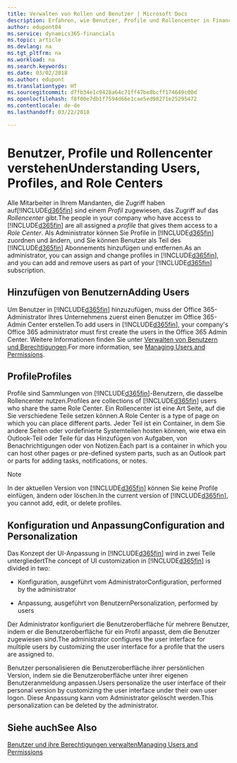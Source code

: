```yaml
---
title: Verwalten von Rollen und Benutzer | Microsoft Docs
description: Erfahren, wie Benutzer, Profile und Rollencenter in Finance and Operations, Business edition verwaltet werden.
author: edupont04
ms.service: dynamics365-financials
ms.topic: article
ms.devlang: na
ms.tgt_pltfrm: na
ms.workload: na
ms.search.keywords: 
ms.date: 03/02/2018
ms.author: edupont
ms.translationtype: HT
ms.sourcegitcommit: d7fb34e1c9428a64c71ff47be8bcff174649c00d
ms.openlocfilehash: f8f00e7db1f7594d66e1cae5ed98271e25295472
ms.contentlocale: de-de
ms.lasthandoff: 03/22/2018

---
```

# <a name="understanding-users-profiles-and-role-centers"></a><span data-ttu-id="98933-103">Benutzer, Profile und Rollencenter verstehen</span><span class="sxs-lookup"><span data-stu-id="98933-103">Understanding Users, Profiles, and Role Centers</span></span>
<span data-ttu-id="98933-104">Alle Mitarbeiter in Ihrem Mandanten, die Zugriff haben auf[!INCLUDE[d365fin](includes/d365fin_md.md)] sind einem *Profil* zugewiesen, das Zugriff  auf das *Rollencenter* gibt.</span><span class="sxs-lookup"><span data-stu-id="98933-104">The people in your company who have access to [!INCLUDE[d365fin](includes/d365fin_md.md)] are all assigned a *profile* that gives them access to a *Role Center*.</span></span> <span data-ttu-id="98933-105">Als Administrator können Sie Profile in [!INCLUDE[d365fin](includes/d365fin_md.md)] zuordnen und ändern, und Sie können Benutzer als Teil des [!INCLUDE[d365fin](includes/d365fin_md.md)] Abonnements hinzufügen und  entfernen.</span><span class="sxs-lookup"><span data-stu-id="98933-105">As an administrator, you can assign and change profiles in [!INCLUDE[d365fin](includes/d365fin_md.md)], and you can add and remove users as part of your [!INCLUDE[d365fin](includes/d365fin_md.md)] subscription.</span></span>  

## <a name="adding-users"></a><span data-ttu-id="98933-106">Hinzufügen von Benutzern</span><span class="sxs-lookup"><span data-stu-id="98933-106">Adding Users</span></span>
<span data-ttu-id="98933-107">Um Benutzer in [!INCLUDE[d365fin](includes/d365fin_md.md)] hinzuzufügen, muss der Office 365-Administrator Ihres Unternehmens zuerst einen Benutzer im Office 365-Admin Center erstellen.</span><span class="sxs-lookup"><span data-stu-id="98933-107">To add users in [!INCLUDE[d365fin](includes/d365fin_md.md)], your company's Office 365 administrator must first create the users in the Office 365 Admin Center.</span></span> <span data-ttu-id="98933-108">Weitere Informationen finden Sie unter [Verwalten von Benutzern und Berechtigungen](ui-how-users-permissions.md).</span><span class="sxs-lookup"><span data-stu-id="98933-108">For more information, see [Managing Users and Permissions](ui-how-users-permissions.md).</span></span>  

## <a name="profiles"></a><span data-ttu-id="98933-109">Profile</span><span class="sxs-lookup"><span data-stu-id="98933-109">Profiles</span></span>
<span data-ttu-id="98933-110">Profile sind Sammlungen von [!INCLUDE[d365fin](includes/d365fin_md.md)]-Benutzern, die dasselbe Rollencenter nutzen.</span><span class="sxs-lookup"><span data-stu-id="98933-110">Profiles are collections of [!INCLUDE[d365fin](includes/d365fin_md.md)] users who share the same Role Center.</span></span> <span data-ttu-id="98933-111">Ein Rollencenter ist eine Art Seite, auf die Sie verschiedene Teile setzen können.</span><span class="sxs-lookup"><span data-stu-id="98933-111">A Role Center is a type of page on which you can place different parts.</span></span> <span data-ttu-id="98933-112">Jeder Teil ist ein Container, in dem Sie andere Seiten oder vordefinierte Systemteilen hosten können, wie etwa ein Outlook-Teil oder Teile für das Hinzufügen von Aufgaben, von Benachrichtigungen oder von Notizen.</span><span class="sxs-lookup"><span data-stu-id="98933-112">Each part is a container in which you can host other pages or pre-defined system parts, such as an Outlook part or parts for adding tasks, notifications, or notes.</span></span>  

> [!NOTE]  
>  <span data-ttu-id="98933-113">In der aktuellen Version von [!INCLUDE[d365fin](includes/d365fin_md.md)] können Sie keine Profile einfügen, ändern oder löschen.</span><span class="sxs-lookup"><span data-stu-id="98933-113">In the current version of [!INCLUDE[d365fin](includes/d365fin_md.md)], you cannot add, edit, or delete profiles.</span></span>  

## <a name="configuration-and-personalization"></a><span data-ttu-id="98933-114">Konfiguration und Anpassung</span><span class="sxs-lookup"><span data-stu-id="98933-114">Configuration and Personalization</span></span>
<span data-ttu-id="98933-115">Das Konzept der UI-Anpassung in [!INCLUDE[d365fin](includes/d365fin_md.md)] wird in zwei Teile untergliedert</span><span class="sxs-lookup"><span data-stu-id="98933-115">The concept of UI customization in [!INCLUDE[d365fin](includes/d365fin_md.md)] is divided in two:</span></span>  

-   <span data-ttu-id="98933-116">Konfiguration, ausgeführt vom Administrator</span><span class="sxs-lookup"><span data-stu-id="98933-116">Configuration, performed by the administrator</span></span>  

-   <span data-ttu-id="98933-117">Anpassung, ausgeführt von Benutzern</span><span class="sxs-lookup"><span data-stu-id="98933-117">Personalization, performed by users</span></span>  

<span data-ttu-id="98933-118">Der Administrator konfiguriert die Benutzeroberfläche für mehrere Benutzer, indem er die Benutzeroberfläche für ein Profil anpasst, dem die Benutzer zugewiesen sind.</span><span class="sxs-lookup"><span data-stu-id="98933-118">The administrator configures the user interface for multiple users by customizing the user interface for a profile that the users are assigned to.</span></span>  

<span data-ttu-id="98933-119">Benutzer personalisieren die Benutzeroberfläche ihrer persönlichen Version, indem sie die Benutzeroberfläche unter ihrer eigenen Benutzeranmeldung anpassen.</span><span class="sxs-lookup"><span data-stu-id="98933-119">Users personalize the user interface of their personal version by customizing the user interface under their own user logon.</span></span> <span data-ttu-id="98933-120">Diese Anpassung kann vom Administrator gelöscht werden.</span><span class="sxs-lookup"><span data-stu-id="98933-120">This personalization can be deleted by the administrator.</span></span>  

## <a name="see-also"></a><span data-ttu-id="98933-121">Siehe auch</span><span class="sxs-lookup"><span data-stu-id="98933-121">See Also</span></span>  
[<span data-ttu-id="98933-122">Benutzer und ihre Berechtigungen verwalten</span><span class="sxs-lookup"><span data-stu-id="98933-122">Managing Users and Permissions</span></span>](ui-how-users-permissions.md)  
<!-- [Customize the User Interface](../customize-the-user-interface.md)   
 [Security Overview](../Security%20Overview.md)-->


